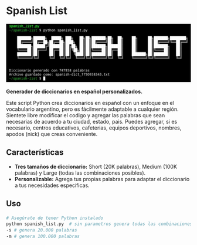 # Spanish List 

![image](./image.jpg)

**Generador de diccionarios en español personalizados.**

Este script Python crea diccionarios en español con un enfoque en el vocabulario argentino, pero es fácilmente adaptable a cualquier región.
Sientete libre modificar el codigo y agregar las palabras que sean necesarias de acuerdo a tu ciudad, estado, pais.
Puedes agregar, si es necesario, centros educativos, cafeterias, equipos deportivos, nombres, apodos (nick) que creas conveniente.


## Características
* **Tres tamaños de diccionario:** Short (20K palabras), Medium (100K palabras) y Large (todas las combinaciones posibles).
* **Personalizable:** Agrega tus propias palabras para adaptar el diccionario a tus necesidades específicas.


## Uso
```bash
# Asegúrate de tener Python instalado
python spanish_list.py  # sin parametros genera todas las combinaciones posibles
-s # genera 20.000 palabras
-m # genera 100.000 palabras 
